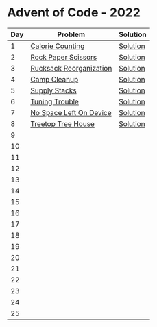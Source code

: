 # Advent of Code - 2022

| Day | Problem                                                          | Solution                                            |
| --- | ---------------------------------------------------------------- | --------------------------------------------------- |
| 1   | [Calorie Counting](./1-calorie-counting/README.md)               | [Solution](./1-calorie-counting/solution.js)        |
| 2   | [Rock Paper Scissors](./2-rock-paper-scissors/README.md)         | [Solution](./2-rock-paper-scissors/solution.js)     |
| 3   | [Rucksack Reorganization](./3-rucksack-reorganization/README.md) | [Solution](./3-rucksack-reorganization/solution.js) |
| 4   | [Camp Cleanup](./4-camp-cleanup/README.md)                       | [Solution](./4-camp-cleanup/solution.js)            |
| 5   | [Supply Stacks](./5-supply-stacks/README.md)                     | [Solution](./5-supply-stacks/solution.js)           |
| 6   | [Tuning Trouble](./6-tuning-trouble/README.md)                   | [Solution](./6-tuning-trouble/solution.js)          |
| 7   | [No Space Left On Device](./7-no-space-left-on-device/README.md) | [Solution](./7-no-space-left-on-device/solution.js) |
| 8 | [Treetop Tree House](./8-treetop-tree-house/README.md) | [Solution](./8-treetop-tree-house/solution.js)|
| 9   |                                                                  |                                                     |
| 10  |                                                                  |                                                     |
| 11  |                                                                  |                                                     |
| 12  |                                                                  |                                                     |
| 13  |                                                                  |                                                     |
| 14  |                                                                  |                                                     |
| 15  |                                                                  |                                                     |
| 16  |                                                                  |                                                     |
| 17  |                                                                  |                                                     |
| 18  |                                                                  |                                                     |
| 19  |                                                                  |                                                     |
| 20  |                                                                  |                                                     |
| 21  |                                                                  |                                                     |
| 22  |                                                                  |                                                     |
| 23  |                                                                  |                                                     |
| 24  |                                                                  |                                                     |
| 25  |                                                                  |                                                     |
